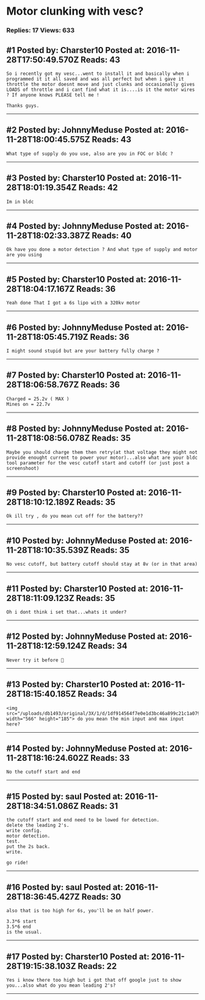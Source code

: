 # Motor clunking with vesc?

### Replies: 17 Views: 633

## \#1 Posted by: Charster10 Posted at: 2016-11-28T17:50:49.570Z Reads: 43

```
So i recently got my vesc...went to install it and basically when i programmed it it all saved and was all perfect but when i gave it throttle the motor doesnt move and just clunks and occasionally gives LOADS of throttle and i cant find what it is....is it the motor wires ? If anyone knows PLEASE tell me !

Thanks guys.
```

---
## \#2 Posted by: JohnnyMeduse Posted at: 2016-11-28T18:00:45.575Z Reads: 43

```
What type of supply do you use, also are you in FOC or bldc ?
```

---
## \#3 Posted by: Charster10 Posted at: 2016-11-28T18:01:19.354Z Reads: 42

```
Im in bldc
```

---
## \#4 Posted by: JohnnyMeduse Posted at: 2016-11-28T18:02:33.387Z Reads: 40

```
Ok have you done a motor detection ? And what type of supply and motor are you using
```

---
## \#5 Posted by: Charster10 Posted at: 2016-11-28T18:04:17.167Z Reads: 36

```
Yeah done That I got a 6s lipo with a 320kv motor
```

---
## \#6 Posted by: JohnnyMeduse Posted at: 2016-11-28T18:05:45.719Z Reads: 36

```
I might sound stupid but are your battery fully charge ?
```

---
## \#7 Posted by: Charster10 Posted at: 2016-11-28T18:06:58.767Z Reads: 36

```
Charged = 25.2v ( MAX )
Mines on = 22.7v
```

---
## \#8 Posted by: JohnnyMeduse Posted at: 2016-11-28T18:08:56.078Z Reads: 35

```
Maybe you should charge them then retry(at that voltage they might not provide enought current to power your motor)...also what are your bldc tool parameter for the vesc cutoff start and cutoff (or just post a screenshoot)
```

---
## \#9 Posted by: Charster10 Posted at: 2016-11-28T18:10:12.189Z Reads: 35

```
Ok ill try , do you mean cut off for the battery??
```

---
## \#10 Posted by: JohnnyMeduse Posted at: 2016-11-28T18:10:35.539Z Reads: 35

```
No vesc cutoff, but battery cutoff should stay at 8v (or in that area)
```

---
## \#11 Posted by: Charster10 Posted at: 2016-11-28T18:11:09.123Z Reads: 35

```
Oh i dont think i set that...whats it under?
```

---
## \#12 Posted by: JohnnyMeduse Posted at: 2016-11-28T18:12:59.124Z Reads: 34

```
Never try it before 🤔
```

---
## \#13 Posted by: Charster10 Posted at: 2016-11-28T18:15:40.185Z Reads: 34

```
<img src="/uploads/db1493/original/3X/1/d/1df914564f7e0e1d3bc46a899c21c1a079cdf260.jpeg" width="566" height="185"> do you mean the min input and max input here?
```

---
## \#14 Posted by: JohnnyMeduse Posted at: 2016-11-28T18:16:24.602Z Reads: 33

```
No the cutoff start and end
```

---
## \#15 Posted by: saul Posted at: 2016-11-28T18:34:51.086Z Reads: 31

```
the cutoff start and end need to be lowed for detection.
delete the leading 2's.
write config.
motor detection.
test.
put the 2s back.
write.

go ride!
```

---
## \#16 Posted by: saul Posted at: 2016-11-28T18:36:45.427Z Reads: 30

```
also that is too high for 6s, you'll be on half power.

3.3*6 start
3.5*6 end
is the usual.
```

---
## \#17 Posted by: Charster10 Posted at: 2016-11-28T19:15:38.103Z Reads: 22

```
Yes i know there too high but i got that off google just to show you...also what do you mean leading 2's?
```

---
